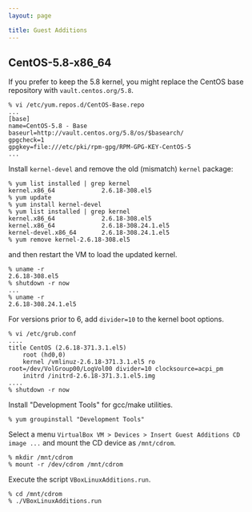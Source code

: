 ```yaml
---
layout: page 

title: Guest Additions
---
```


## CentOS-5.8-x86_64

If you prefer to keep the 5.8 kernel, you might replace the CentOS base repository with `vault.centos.org/5.8`.

    % vi /etc/yum.repos.d/CentOS-Base.repo 
    ...
    [base]
    name=CentOS-5.8 - Base
    baseurl=http://vault.centos.org/5.8/os/$basearch/
    gpgcheck=1
    gpgkey=file:///etc/pki/rpm-gpg/RPM-GPG-KEY-CentOS-5
    ...

Install `kernel-devel` and remove the old (mismatch) `kernel` package:

    % yum list installed | grep kernel
    kernel.x86_64             2.6.18-308.el5
    % yum update
    % yum install kernel-devel
    % yum list installed | grep kernel
    kernel.x86_64             2.6.18-308.el5
    kernel.x86_64             2.6.18-308.24.1.el5
    kernel-devel.x86_64       2.6.18-308.24.1.el5
    % yum remove kernel-2.6.18-308.el5

and then restart the VM to load the updated kernel.

    % uname -r
    2.6.18-308.el5
    % shutdown -r now
    ...
    % uname -r
    2.6.18-308.24.1.el5

For versions prior to 6, add `divider=10` to the kernel boot options.

    % vi /etc/grub.conf
    ....
    title CentOS (2.6.18-371.3.1.el5)
        root (hd0,0)
        kernel /vmlinuz-2.6.18-371.3.1.el5 ro root=/dev/VolGroup00/LogVol00 divider=10 clocksource=acpi_pm
        initrd /initrd-2.6.18-371.3.1.el5.img
    ....
    % shutdown -r now

Install "Development Tools" for gcc/make utilities.

    % yum groupinstall "Development Tools"

Select a menu `VirtualBox VM > Devices > Insert Guest Additions CD image ...` and mount the CD device as `/mnt/cdrom`.

    % mkdir /mnt/cdrom
    % mount -r /dev/cdrom /mnt/cdrom

Execute the script `VBoxLinuxAdditions.run`.

    % cd /mnt/cdrom
    % ./VBoxLinuxAdditions.run

